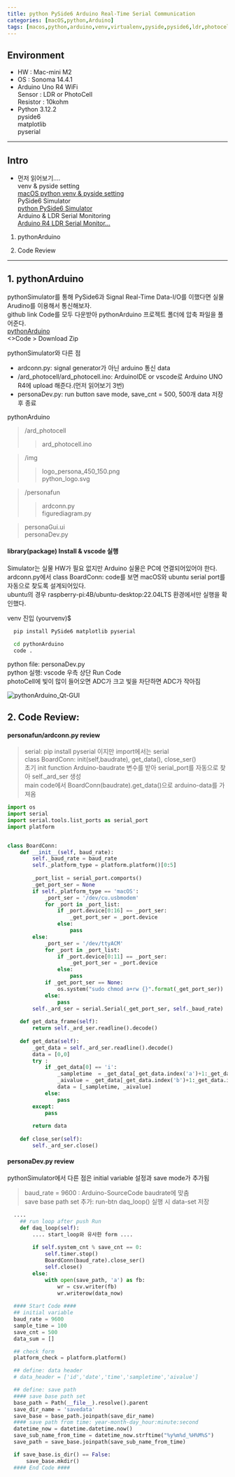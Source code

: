 ```yaml
---
title: python PySide6 Arduino Real-Time Serial Communication
categories: [macOS,python,Arduino]
tags: [macos,python,arduino,venv,virtualenv,pyside,pyside6,ldr,photocell]
---
```


## Environment

- HW : Mac-mini M2
- OS : Sonoma 14.4.1
- Arduino Uno R4 WiFi   
    Sensor : LDR or PhotoCell   
    Resistor : 10kohm   
- Python 3.12.2   
    pyside6   
    matplotlib    
    pyserial    
    
---

## Intro

- 먼저 읽어보기....     
  venv & pyside setting    
    [macOS python venv & pyside setting](https://jinozblog.github.io/posts/macOS-python-venv/)    
  PySide6 Simulator    
    [python PySide6 Simulator](https://jinozblog.github.io/posts/python-pyside6-simulator/)   
  Arduino & LDR Serial Monitoring    
    [Arduino R4 LDR Serial Monitor...](https://jinozblog.github.io/posts/ArduinoR4-LDR/)
  
1. pythonArduino        
  
2. Code Review    

---

## 1. pythonArduino    
pythonSimulator를 통해 PySide6과 Signal Real-Time Data-I/O를 이했다면 실물 Arudino를 이용해서 통신해보자.   
github link Code를 모두 다운받아 pythonArduino 프로젝트 폴더에 압축 파일을 풀어준다.   
[pythonArduino](https://github.com/jinozblog/pythonArduino)   
<>Code > Download Zip   

pythonSimulator와 다른 점   
- ardconn.py: signal generator가 아닌 arduino 통신 data   
- /ard_photocell/ard_photocell.ino: ArduinoIDE or vscode로 Arduino UNO R4에 upload 해준다.(먼저 읽어보기 3번)      
- personaDev.py: run button save mode, save_cnt = 500, 500개 data 저장 후 종료

pythonArduino   
  >  /ard_photocell  
  >> ard_photocell.ino   
  
  >  /img    
  >>  logo_persona_450_150.png    
  >>  python_logo.svg   
  
  >  /personafun   
  >>  ardconn.py    
  >>  figurediagram.py    
  
  >  personaGui.ui   
  >  personaDev.py   


#### library(package) Install & vscode 실행   
Simulator는 실물 HW가 필요 없지만 Arduino 실물은 PC에 연결되어있어야 한다.    
ardconn.py에서 class BoardConn: code를 보면 macOS와 ubuntu serial port를 자동으로 찾도록 설계되어있다.    
ubuntu의 경우 raspberry-pi:4B/ubuntu-desktop:22.04LTS 환경에서만 실행을 확인했다.   

venv 진입
(yourvenv)$

```zsh
  pip install PySide6 matplotlib pyserial
```

```zsh
  cd pythonArduino
  code .
```

python file: personaDev.py   
python 실행: vscode 우측 상단 Run Code    
photoCell에 빛이 많이 들어오면 ADC가 크고 빛을 차단하면 ADC가 작아짐    

![pythonArduino_Qt-GUI](/assets/img/pythonArduino_photocell_gui.png)    

## 2. Code Review:    

#### personafun/ardconn.py review
  > serial: pip install pyserial 이지만 import에서는 serial   
  > class BoardConn: init(self,baudrate), get_data(), close_ser()   
  > 초기 init function Arduino-baudrate 변수를 받아 serial_port를 자동으로 찾아 self._ard_ser 생성    
  > main code에서 BoardConn(baudrate).get_data()으로 arduino-data를 가져옴     

```python
import os
import serial
import serial.tools.list_ports as serial_port
import platform


class BoardConn:
    def __init__(self, baud_rate):
        self._baud_rate = baud_rate
        self._platform_type = platform.platform()[0:5]
        
        _port_list = serial_port.comports()
        _get_port_ser = None
        if self._platform_type == 'macOS':
            _port_ser = '/dev/cu.usbmodem'
            for _port in _port_list:
                if _port.device[0:16] == _port_ser:
                    _get_port_ser = _port.device
                else:
                    pass
        else:
            _port_ser = '/dev/ttyACM'
            for _port in _port_list:
                if _port.device[0:11] == _port_ser:
                    _get_port_ser = _port.device
                else:
                    pass
            if _get_port_ser == None:
                os.system("sudo chmod a+rw {}".format(_get_port_ser))
            else:
                pass
        self._ard_ser = serial.Serial(_get_port_ser, self._baud_rate)
    
    def get_data_frame(self):
        return self._ard_ser.readline().decode()
    
    def get_data(self):
        _get_data = self._ard_ser.readline().decode()
        data = [0,0]
        try :
            if _get_data[0] == 'i':
                _sampletime  = _get_data[_get_data.index('a')+1:_get_data.index('b')]
                _aivalue = _get_data[_get_data.index('b')+1:_get_data.index('f')]
                data = [_sampletime, _aivalue]
            else:
                pass
        except:
            pass
        
        return data
    
    def close_ser(self):
        self._ard_ser.close()
```

#### personaDev.py review   
pythonSimulator에서 다른 점은 initial variable 설정과 save mode가 추가됨   
  > baud_rate = 9600 : Arduino-SourceCode baudrate에 맞춤   
  > save base path set 추가: run-btn daq_loop() 실행 시 data-set 저장    
  
  
```python
  ....
    ## run loop after push Run
    def daq_loop(self):
        .... start_loop와 유사한 form ....
        
        if self.system_cnt % save_cnt == 0:
            self.timer.stop()
            BoardConn(baud_rate).close_ser()
            self.close()
        else:
            with open(save_path, 'a') as fb:
                wr = csv.writer(fb)
                wr.writerow(data_now)
  
  #### Start Code ####
  ## initial variable
  baud_rate = 9600
  sample_time = 100
  save_cnt = 500
  data_sum = []

  ## check form
  platform_check = platform.platform()

  ## define: data header
  # data_header = ['id','date','time','sampletime','aivalue']

  ## define: save path
  #### save base path set
  base_path = Path(__file__).resolve().parent
  save_dir_name = 'savedata'
  save_base = base_path.joinpath(save_dir_name)
  #### save path from time: year-month-day_hour:minute:second
  datetime_now = datetime.datetime.now()
  save_sub_name_from_time = datetime_now.strftime("%y%m%d_%H%M%S")
  save_path = save_base.joinpath(save_sub_name_from_time)

  if save_base.is_dir() == False:
      save_base.mkdir()
  #### End Code ####
```
